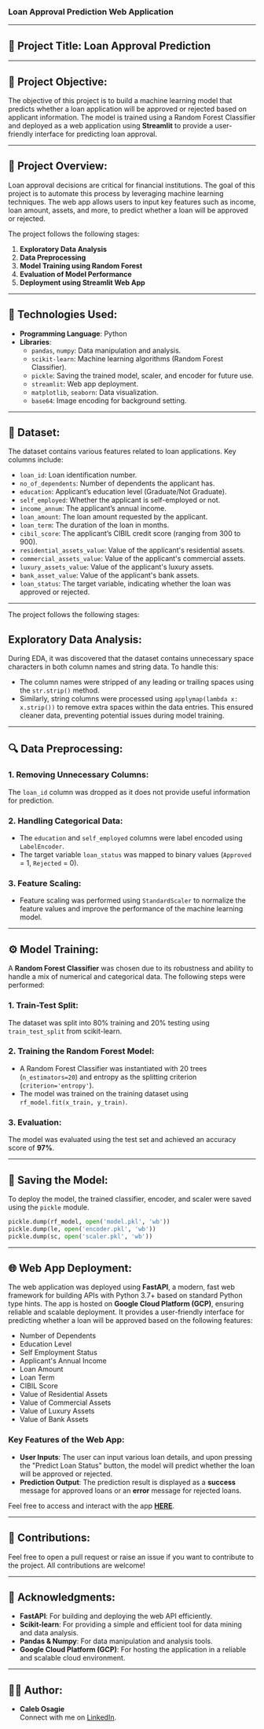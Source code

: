 ### Loan Approval Prediction Web Application

---

## 📌 Project Title: **Loan Approval Prediction**

---

## 📍 Project Objective:
The objective of this project is to build a machine learning model that predicts whether a loan application will be approved or rejected based on applicant information. The model is trained using a Random Forest Classifier and deployed as a web application using **Streamlit** to provide a user-friendly interface for predicting loan approval.

---

## 📄 Project Overview:
Loan approval decisions are critical for financial institutions. The goal of this project is to automate this process by leveraging machine learning techniques. The web app allows users to input key features such as income, loan amount, assets, and more, to predict whether a loan will be approved or rejected.

The project follows the following stages:
1. **Exploratory Data Analysis**
2. **Data Preprocessing**
3. **Model Training using Random Forest**
4. **Evaluation of Model Performance**
5. **Deployment using Streamlit Web App**

---

## 🔧 Technologies Used:
- **Programming Language**: Python
- **Libraries**:
  - `pandas`, `numpy`: Data manipulation and analysis.
  - `scikit-learn`: Machine learning algorithms (Random Forest Classifier).
  - `pickle`: Saving the trained model, scaler, and encoder for future use.
  - `streamlit`: Web app deployment.
  - `matplotlib`, `seaborn`: Data visualization.
  - `base64`: Image encoding for background setting.
  
---

## 📂 Dataset:
The dataset contains various features related to loan applications. Key columns include:
- `loan_id`: Loan identification number.
- `no_of_dependents`: Number of dependents the applicant has.
- `education`: Applicant’s education level (Graduate/Not Graduate).
- `self_employed`: Whether the applicant is self-employed or not.
- `income_annum`: The applicant’s annual income.
- `loan_amount`: The loan amount requested by the applicant.
- `loan_term`: The duration of the loan in months.
- `cibil_score`: The applicant’s CIBIL credit score (ranging from 300 to 900).
- `residential_assets_value`: Value of the applicant's residential assets.
- `commercial_assets_value`: Value of the applicant's commercial assets.
- `luxury_assets_value`: Value of the applicant's luxury assets.
- `bank_asset_value`: Value of the applicant's bank assets.
- `loan_status`: The target variable, indicating whether the loan was approved or rejected.

---

The project follows the following stages:

##  Exploratory Data Analysis:  
   During EDA, it was discovered that the dataset contains unnecessary space characters in both column names and string data. To handle this:
   - The column names were stripped of any leading or trailing spaces using the `str.strip()` method.
   - Similarly, string columns were processed using `applymap(lambda x: x.strip())` to remove extra spaces within the data entries.
   This ensured cleaner data, preventing potential issues during model training.

---

## 🔍 Data Preprocessing:

### 1. **Removing Unnecessary Columns:**
   The `loan_id` column was dropped as it does not provide useful information for prediction.

### 2. **Handling Categorical Data:**
   - The `education` and `self_employed` columns were label encoded using `LabelEncoder`.
   - The target variable `loan_status` was mapped to binary values (`Approved` = 1, `Rejected` = 0).

### 3. **Feature Scaling:**
   - Feature scaling was performed using `StandardScaler` to normalize the feature values and improve the performance of the machine learning model.

---

## ⚙️ Model Training:

A **Random Forest Classifier** was chosen due to its robustness and ability to handle a mix of numerical and categorical data. The following steps were performed:

### 1. **Train-Test Split**:
   The dataset was split into 80% training and 20% testing using `train_test_split` from scikit-learn.

### 2. **Training the Random Forest Model**:
   - A Random Forest Classifier was instantiated with 20 trees (`n_estimators=20`) and entropy as the splitting criterion (`criterion='entropy'`).
   - The model was trained on the training dataset using `rf_model.fit(x_train, y_train)`.

### 3. **Evaluation**:
   The model was evaluated using the test set and achieved an accuracy score of **97%**.

---

## 💾 Saving the Model:

To deploy the model, the trained classifier, encoder, and scaler were saved using the `pickle` module.

```python
pickle.dump(rf_model, open('model.pkl', 'wb'))
pickle.dump(le, open('encoder.pkl', 'wb'))
pickle.dump(sc, open('scaler.pkl', 'wb'))
```

---

## 🌐 Web App Deployment:

The web application was deployed using **FastAPI**, a modern, fast web framework for building APIs with Python 3.7+ based on standard Python type hints. The app is hosted on **Google Cloud Platform (GCP)**, ensuring reliable and scalable deployment. It provides a user-friendly interface for predicting whether a loan will be approved based on the following features:

- Number of Dependents
- Education Level
- Self Employment Status
- Applicant's Annual Income
- Loan Amount
- Loan Term
- CIBIL Score
- Value of Residential Assets
- Value of Commercial Assets
- Value of Luxury Assets
- Value of Bank Assets

### Key Features of the Web App:
- **User Inputs**: The user can input various loan details, and upon pressing the "Predict Loan Status" button, the model will predict whether the loan will be approved or rejected.
- **Prediction Output**: The prediction result is displayed as a **success** message for approved loans or an **error** message for rejected loans.

Feel free to access and interact with the app **[HERE](https://loan-prediction-app-api.uc.r.appspot.com/)**.

---

## 🤝 Contributions:

Feel free to open a pull request or raise an issue if you want to contribute to the project. All contributions are welcome!

---

## 🙌 Acknowledgments:

- **FastAPI**: For building and deploying the web API efficiently.
- **Scikit-learn**: For providing a simple and efficient tool for data mining and data analysis.
- **Pandas & Numpy**: For data manipulation and analysis tools.
- **Google Cloud Platform (GCP)**: For hosting the application in a reliable and scalable cloud environment.

---

## 🧑‍💻 Author:

- **Caleb Osagie**  
  Connect with me on [LinkedIn]([https://linkedin.com/in/yourprofile](https://www.linkedin.com/in/caleb-osagie-37a793123/)).
